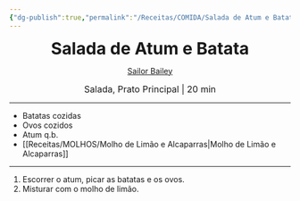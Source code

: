 ```yaml
---
{"dg-publish":true,"permalink":"/Receitas/COMIDA/Salada de Atum e Batata/","title":"Salada de Atum e Batata","tags":["💚ok"]}
---
```


<div style="text-align: center;"> <span style="font-size: 30px;"><b>Salada de Atum e Batata</b></span> </div>

<span class="center"> <center> [Sailor Bailey](https://sailorbailey.com/blog/tuna-potato-salad/#wprm-recipe-container-22447) </center></span>

<div style="text-align: center;"> <span style="font-size: 16px;">  Salada, Prato Principal | 20 min </span> </div>

---
 - Batatas cozidas
 - Ovos cozidos
 - Atum q.b.
 - [[Receitas/MOLHOS/Molho de Limão e Alcaparras\|Molho de Limão e Alcaparras]]
---
1. Escorrer o atum, picar as batatas e os ovos.
2. Misturar com o molho de limão.